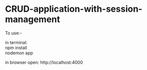 # CRUD-application-with-session-management
To use:-

in terminal:<br>
npm install<br>
nodemon app<br>

in browser open: http://localhost:4000
